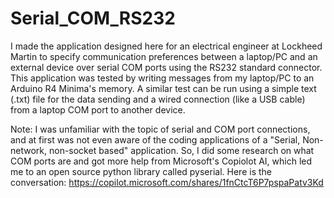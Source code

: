 # Serial_COM_RS232
I made the application designed here for an electrical engineer at Lockheed Martin to specify communication preferences between a laptop/PC and an external device over serial COM ports using the RS232 standard connector. This application was tested by writing messages from my laptop/PC to an Arduino R4 Minima's memory. A similar test can be run using a simple text (.txt) file for the data sending and a wired connection (like a USB cable) from a laptop COM port to another device.

Note: I was unfamiliar with the topic of serial and COM port connections, and at first was not even aware of the coding applications of a "Serial, Non-network, non-socket based" application. So, I did some research on what COM ports are and got more help from Microsoft's Copiolot AI, which led me to an open source python library called pyserial. Here is the conversation: https://copilot.microsoft.com/shares/1fnCtcT6P7pspaPatv3Kd
